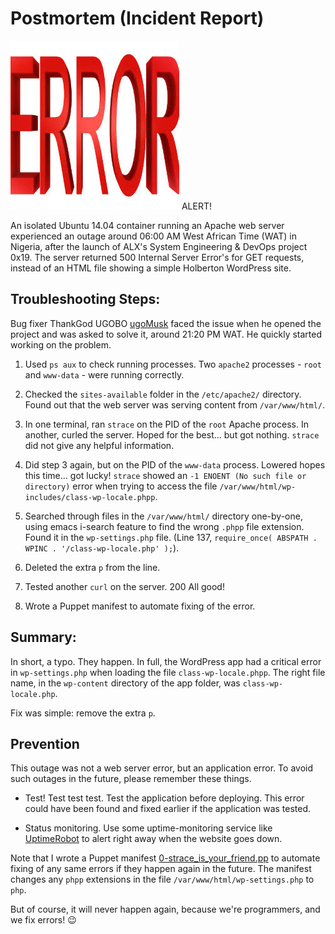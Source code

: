 # Postmortem (Incident Report)

![error](Error_red.jpeg) ALERT!


An isolated Ubuntu 14.04 container running an Apache web server experienced an outage around 06:00 AM West African Time (WAT) in Nigeria, after the launch of ALX's System Engineering & DevOps project 0x19. The server returned 500 Internal Server Error's for GET requests, instead of an HTML file showing a simple Holberton WordPress site.

## Troubleshooting Steps:
Bug fixer ThankGod UGOBO [ugoMusk](https://github.com/ugoMusk) faced the issue when he opened the project and was asked to solve it, around 21:20 PM WAT. He quickly started working on the problem.

1. Used `ps aux` to check running processes. Two `apache2` processes - `root` and `www-data` -
were running correctly.

2. Checked the `sites-available` folder in the `/etc/apache2/` directory. Found out that
the web server was serving content from `/var/www/html/`.

3. In one terminal, ran `strace` on the PID of the `root` Apache process. In another, curled
the server. Hoped for the best... but got nothing. `strace` did not give any helpful
information.

4. Did step 3 again, but on the PID of the `www-data` process. Lowered hopes this
time... got lucky! `strace` showed an `-1 ENOENT (No such file or directory)` error
when trying to access the file `/var/www/html/wp-includes/class-wp-locale.phpp`.

5. Searched through files in the `/var/www/html/` directory one-by-one, using emacs i-search feature to find the wrong `.phpp` file extension. Found it in the
`wp-settings.php` file. (Line 137, `require_once( ABSPATH . WPINC . '/class-wp-locale.php' );`).

6. Deleted the extra `p` from the line.

7. Tested another `curl` on the server. 200 All good!

8. Wrote a Puppet manifest to automate fixing of the error.

## Summary:

In short, a typo. They happen. In full, the WordPress app had a critical
error in `wp-settings.php` when loading the file `class-wp-locale.phpp`. The right
file name, in the `wp-content` directory of the app folder, was
`class-wp-locale.php`.

Fix was simple: remove the extra `p`.

## Prevention

This outage was not a web server error, but an application error. To avoid such outages
in the future, please remember these things.

* Test! Test test test. Test the application before deploying. This error could have been found
and fixed earlier if the application was tested.

* Status monitoring. Use some uptime-monitoring service like
[UptimeRobot](./https://uptimerobot.com/) to alert right away when the website goes down.

Note that I wrote a Puppet manifest
[0-strace_is_your_friend.pp](https://github.com/ugoMusk/alx-system_engineering-devops/blob/main/0x17-web_stack_debugging_3/0-strace_is_your_friend.pp)
to automate fixing of any same errors if they happen again in the future. The manifest
changes any `phpp` extensions in the file `/var/www/html/wp-settings.php` to `php`.

But of course, it will never happen again, because we're programmers, and we fix errors! :wink: